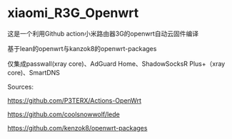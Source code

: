 # xiaomi_R3G_Openwrt
这是一个利用Github action小米路由器3G的openwrt自动云固件编译

基于lean的openwrt与kanzok8的openwrt-packages

仅集成passwall(xray core)、AdGuard Home、ShadowSocksR Plus+（xray core)、SmartDNS


Sources:

https://github.com/P3TERX/Actions-OpenWrt

https://github.com/coolsnowwolf/lede

https://github.com/kenzok8/openwrt-packages
